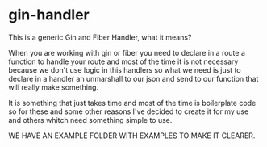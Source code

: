 # gin-handler

This is a generic Gin and Fiber Handler, what it means?

When you are working with gin or fiber you need to declare in a route a function to handle your route and most of the time it is not necessary because we don't use logic in this handlers so what we need is just to declare in a handler an unmarshall to our json and send to our function that will really make something.

It is something that just takes time and most of the time is boilerplate code so for these and some other reasons I've decided to create it for my use and others whitch need something simple to use.

WE HAVE AN EXAMPLE FOLDER WITH EXAMPLES TO MAKE IT CLEARER.
